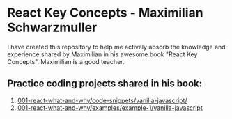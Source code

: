 # React Key Concepts - Maximilian Schwarzmuller

I have created this repository to help me actively absorb the knowledge and experience
shared by Maximilian in his awesome book "React Key Concepts". Maximilian is a good 
teacher.

## Practice coding projects shared in his book:

1. [001-react-what-and-why/code-snippets/vanilla-javascript/](https://olumpeter.github.io/react-key-concepts/001-react-what-and-why/code-snippets/vanilla-javascript/)
1. [001-react-what-and-why/examples/example-1/vanilla-javascript](https://olumpeter.github.io/react-key-concepts/001-react-what-and-why/examples/example-1/vanilla-javascript)
